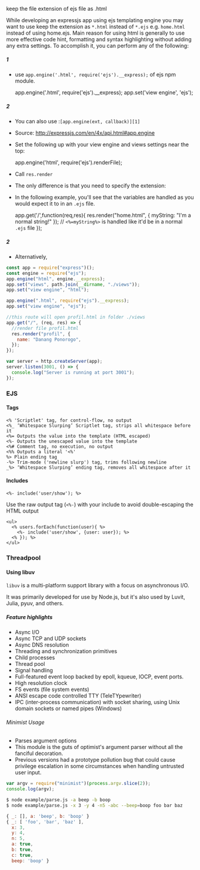 keep the file extension of ejs file as .html

While developing an expressjs app using ejs templating engine you may want to use keep the extension as `*.html` instead of `*.ejs` e.g. `home.html` instead of using home.ejs. Main reason for using html is generally to use more effective code hint, formatting and syntax highlighting without adding any extra settings. To accomplish it, you can perform any of the following:

##### 1

- use `app.engine('.html', require('ejs').__express);` of ejs npm module.

  app.engine('.html', require('ejs').\_\_express);
  app.set('view engine', 'ejs');

##### 2

- You can also use :`[app.engine(ext, callback)][1]`
- Source: http://expressjs.com/en/4x/api.html#app.engine
- Set the following up with your view engine and views settings near the top:

  app.engine('html', require('ejs').renderFile);

- Call `res.render`
- The only difference is that you need to specify the extension:
- In the following example, you'll see that the variables are handled as you would expect it to in an `.ejs` file.


    app.get('/',function(req,res){
        res.render("home.html", { myString: "I'm a normal string!" });
        // `<%=myString%>` is handled like it'd be in a normal `.ejs` file
    });

##### 2

- Alternatively,

```js
const app = require("express")();
const engine = require("ejs");
app.engine("html", engine.__express);
app.set("views", path.join(__dirname, "./views"));
app.set("view engine", "html");

app.engine(".html", require("ejs").__express);
app.set("view engine", "ejs");

//this route will open profil.html in folder ./views
app.get("/", (req, res) => {
  //render file profil.html
  res.render("profil", {
    name: "Danang Ponorogo",
  });
});

var server = http.createServer(app);
server.listen(3001, () => {
  console.log("Server is running at port 3001");
});
```

### EJS

#### Tags

    <% 'Scriptlet' tag, for control-flow, no output
    <%_ ‘Whitespace Slurping’ Scriptlet tag, strips all whitespace before it
    <%= Outputs the value into the template (HTML escaped)
    <%- Outputs the unescaped value into the template
    <%# Comment tag, no execution, no output
    <%% Outputs a literal '<%'
    %> Plain ending tag
    -%> Trim-mode ('newline slurp') tag, trims following newline
    _%> ‘Whitespace Slurping’ ending tag, removes all whitespace after it

#### Includes

    <%- include('user/show'); %>

Use the raw output tag (`<%-`) with your include to avoid double-escaping the HTML output

    <ul>
      <% users.forEach(function(user){ %>
        <%- include('user/show', {user: user}); %>
      <% }); %>
    </ul>

### Threadpool

#### Using libuv

`libuv` is a multi-platform support library with a focus on asynchronous I/O.

It was primarily developed for use by Node.js, but it's also used by Luvit, Julia, pyuv, and others.

##### Feature highlights

- Async I/O
- Async TCP and UDP sockets
- Async DNS resolution
- Threading and synchronization primitives
- Child processes
- Thread pool
- Signal handling
- Full-featured event loop backed by epoll, kqueue, IOCP, event ports.
- High resolution clock
- FS events (file system events)
- ANSI escape code controlled TTY (TeleTYpewriter)
- IPC (inter-process communication) with socket sharing, using Unix domain sockets or named pipes (Windows)

###### Minimist Usage

- Parses argument options
- This module is the guts of optimist's argument parser without all the fanciful decoration.
- Previous versions had a prototype pollution bug that could cause privilege escalation in some circumstances when handling untrusted user input.

```js
var argv = require("minimist")(process.argv.slice(2));
console.log(argv);
```

```bash
$ node example/parse.js -a beep -b boop
$ node example/parse.js -x 3 -y 4 -n5 -abc --beep=boop foo bar baz
```

```js
{ _: [], a: 'beep', b: 'boop' }
{ _: [ 'foo', 'bar', 'baz' ],
  x: 3,
  y: 4,
  n: 5,
  a: true,
  b: true,
  c: true,
  beep: 'boop' }
```
